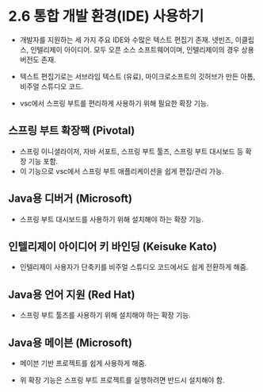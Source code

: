 # 2.6 통합 개발 환경(IDE) 사용하기
- 개발자를 지원하는 세 가지 주요 IDE와 수많은 텍스트 편집기 존재. 넷빈즈, 이클립스, 인텔리제이 아이디어. 모두 오픈 소스 소프트웨어이며, 인텔리제이의 경우 상용 버전도 존재.
- 텍스트 편집기로는 서브라임 텍스트 (유료), 마이크로소프트의 깃허브가 만든 아톰, 비주얼 스튜디오 코드.


- vsc에서 스프링 부트를 편리하게 사용하기 위해 필요한 확장 기능.
## 스프링 부트 확장팩 (Pivotal)
- 스프링 이니셜라이저, 자바 서포트, 스프링 부트 툴즈, 스프링 부트 대시보드 등 확장 기능 포함.
- 이 기능으로 vsc에서 스프링 부트 애플리케이션을 쉽게 편집/관리 가능.

## Java용 디버거 (Microsoft)
- 스프링 부트 대시보드를 사용하기 위해 설치해야 하는 확장 기능.

## 인텔리제이 아이디어 키 바인딩 (Keisuke Kato)
- 인텔리제이 사용자가 단축키를 비주얼 스튜디오 코드에서도 쉽게 전환하게 해줌.

## Java용 언어 지원 (Red Hat)
- 스프링 부트 툴즈를 사용하기 위해 설치해야 하는 확장 기능.

## Java용 메이븐 (Microsoft)
- 메이븐 기반 프로젝트를 쉽게 사용하게 해줌.


- 위 확장 기능은 스프링 부트 프로젝트를 실행하려면 반드시 설치해야 함.
